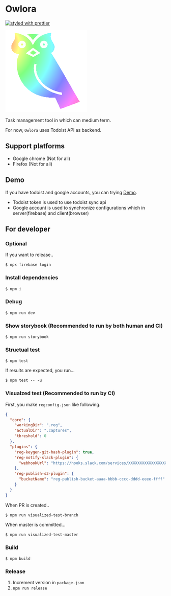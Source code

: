 # Owlora

[![styled with prettier](https://img.shields.io/badge/styled_with-prettier-ff69b4.svg)](https://github.com/prettier/prettier)

<img src="./owlora.png" />

Task management tool in which can medium term.

For now, `Owlora` uses Todoist API as backend.

## Support platforms

* Google chrome (Not for all)
* Firefox (Not for all)

## Demo

If you have todoist and google accounts, you can trying [Demo](https://owlora-mamansoft.firebaseapp.com/). 

* Todoist token is used to use todoist sync api
* Google account is used to synchronize configurations which in server(firebase) and client(browser) 

## For developer

### Optional

If you want to release..

```
$ npx firebase login
```

### Install dependencies

```
$ npm i
```

### Debug

```
$ npm run dev
```

### Show storybook (Recommended to run by both human and CI)

```
$ npm run storybook
```

### Structual test

```
$ npm test
```

If results are expected, you run...

```
$ npm test -- -u
```

### Visualzed test (Recommended to run by CI)

First, you make `regconfig.json` like following.

```json
{
  "core": {
    "workingDir": ".reg",
    "actualDir": ".captures",
    "threshold": 0
  },
  "plugins": {
    "reg-keygen-git-hash-plugin": true,
    "reg-notify-slack-plugin": {
      "webhookUrl": "https://hooks.slack.com/services/XXXXXXXXXXXXXXXXXX/yyyyyyyyyyyyyyyyyy"
    },
    "reg-publish-s3-plugin": {
      "bucketName": "reg-publish-bucket-aaaa-bbbb-cccc-dddd-eeee-ffff"
    }
  }
}
```

When PR is created..

```
$ npm run visualized-test-branch
```

When master is committed...

```
$ npm run visualized-test-master
```

### Build

```
$ npm build
```

### Release

1. Increment version in `package.json`
2. `npm run release`
 
